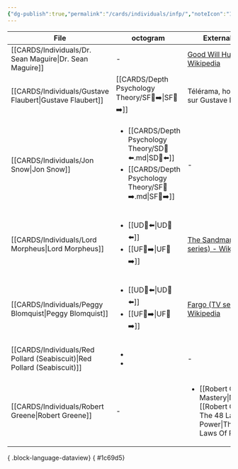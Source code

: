 ```yaml
---
{"dg-publish":true,"permalink":"/cards/individuals/infp/","noteIcon":"1","created":"2023-04-28T07:49:03.660+02:00","updated":"2023-05-02T11:09:43.117+02:00"}
---
```


| File                                                                        | octogram                                                                                                                            | External Link                                                                                                            |
| --------------------------------------------------------------------------- | ----------------------------------------------------------------------------------------------------------------------------------- | ------------------------------------------------------------------------------------------------------------------------ |
| [[CARDS/Individuals/Dr. Sean Maguire\|Dr. Sean Maguire]]                 | \-                                                                                                                                  | [Good Will Hunting - Wikipedia](https://en.wikipedia.org/wiki/Good_Will_Hunting)                                         |
| [[CARDS/Individuals/Gustave Flaubert\|Gustave Flaubert]]                 | [[CARDS/Depth Psychology Theory/SF🤸➡️\|SF🤸➡️]]                                                                                 | Télérama, hors-série sur Gustave Flaubert                                                                                |
| [[CARDS/Individuals/Jon Snow\|Jon Snow]]                                 | <ul><li>[[CARDS/Depth Psychology Theory/SD🤸⬅️.md\\|SD🤸⬅️]]</li><li>[[CARDS/Depth Psychology Theory/SF🤸➡️.md\\|SF🤸➡️]]</li></ul> | \-                                                                                                                       |
| [[CARDS/Individuals/Lord Morpheus\|Lord Morpheus]]                       | <ul><li>[[UD👤⬅️\\|UD👤⬅️]]</li><li>[[UF👤➡️\\|UF👤➡️]]</li></ul>                                                                   | [The Sandman (TV series) - Wikipedia](https://en.wikipedia.org/wiki/The_Sandman_(TV_series))                             |
| [[CARDS/Individuals/Peggy Blomquist\|Peggy Blomquist]]                   | <ul><li>[[UD👤⬅️\\|UD👤⬅️]]</li><li>[[UF👤➡️\\|UF👤➡️]]</li></ul>                                                                   | [Fargo (TV series) - Wikipedia](https://en.wikipedia.org/wiki/Fargo_(TV_series))                                         |
| [[CARDS/Individuals/Red Pollard (Seabiscuit)\|Red Pollard (Seabiscuit)]] | <ul><li></li><li></li></ul>                                                                                                         | \-                                                                                                                       |
| [[CARDS/Individuals/Robert Greene\|Robert Greene]]                       | \-                                                                                                                                  | <ul><li>[[Robert Greene - Mastery\\|Mastery]], [[Robert Greene - The 48 Laws Of Power\\|The 48 Laws Of Power]]</li></ul> |

{ .block-language-dataview}
{ #1c69d5}


